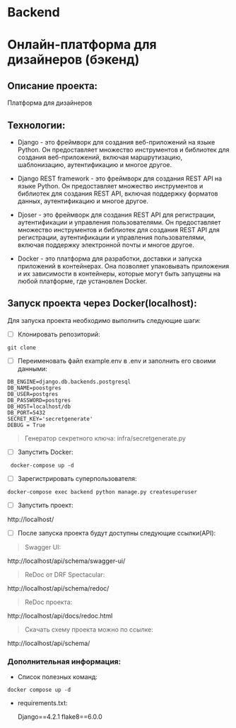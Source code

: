 # Backend
# Онлайн-платформа для дизайнеров (бэкенд)

## Описание проекта:

Платформа для дизайнеров

## Технологии:

- Django - это фреймворк для создания веб-приложений на языке Python. Он предоставляет множество инструментов и библиотек для создания веб-приложений, включая маршрутизацию, шаблонизацию, аутентификацию и многое другое.

- Django REST framework - это фреймворк для создания REST API на языке Python. Он предоставляет множество инструментов и библиотек для создания REST API, включая поддержку форматов данных, аутентификацию и многое другое.

- Djoser - это фреймворк для создания REST API для регистрации, аутентификации и управления пользователями. Он предоставляет множество инструментов и библиотек для создания REST API для регистрации, аутентификации и управления пользователями, включая поддержку электронной почты и многое другое.

- Docker - это платформа для разработки, доставки и запуска приложений в контейнерах. Она позволяет упаковывать приложения и их зависимости в контейнеры, которые могут быть запущены на любой платформе, где установлен Docker.

## Запуск проекта через Docker(localhost):

Для запуска проекта необходимо выполнить следующие шаги:

 - [ ] Клонировать репозиторий:
```
git clone
```

 - [ ] Переименовать файл example.env в .env и заполнить его своими
       данными:
```
DB_ENGINE=django.db.backends.postgresql
DB_NAME=poostgres
DB_USER=postgres
DB_PASSWORD=postgres
DB_HOST=localhost/db
DB_PORT=5432
SECRET_KEY='secretgenerate'
DEBUG = True
```

> Генератор секретного ключа: infra/secretgenerate.py

 - [ ] Запустить Docker:
```
 docker-compose up -d
```

 - [ ] Зарегистрировать суперпользователя:
```
docker-compose exec backend python manage.py createsuperuser
```

 - [ ] Запустить проект:

 
http://localhost/

 - [ ] После запуска проекта будут доступны следующие ссылки(API):

> Swagger UI:

http://localhost/api/schema/swagger-ui/

> ReDoc от DRF Spectacular:

http://localhost/api/schema/redoc/

> ReDoc проекта:

http://localhost/api/docs/redoc.html

> Скачать схему проекта можно по ссылке:

http://localhost/api/schema/


### **Дополнительная информация:**



 - Список полезных команд:
 
```
docker compose up -d

```

 - requirements.txt:
 
    Django==4.2.1
    flake8==6.0.0
